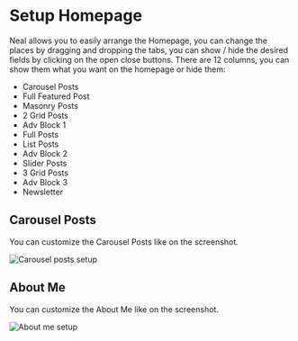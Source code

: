 # Setup Homepage

Neal allows you to easily arrange the Homepage, you can change the places by dragging and dropping the tabs, you can show / hide the desired fields by clicking on the open close buttons. There are 12 columns, you can show them what you want on the homepage or hide them:

- Carousel Posts
- Full Featured Post
- Masonry Posts
- 2 Grid Posts
- Adv Block 1
- Full Posts
- List Posts
- Adv Block 2
- Slider Posts
- 3 Grid Posts
- Adv Block 3
- Newsletter

## Carousel Posts

You can customize the Carousel Posts like on the screenshot. 

![Carousel posts setup](_media/carousel-posts-setup.jpg)

## About Me

You can customize the About Me like on the screenshot. 

![About me setup](_media/about-me-setup.jpg)
